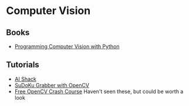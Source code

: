 # Computer Vision

## Books

- [Programming Computer Vision with Python](http://programmingcomputervision.com/downloads/ProgrammingComputerVision_CCdraft.pdf)

## Tutorials

- [AI Shack](http://aishack.in/)
- [SuDoKu Grabber with OpenCV](http://aishack.in/tutorials/sudoku-grabber-opencv-plot/)
- [Free OpenCV Crash Course](http://www.pyimagesearch.com/free-opencv-crash-course/) Haven't seen these, but could be worth a look